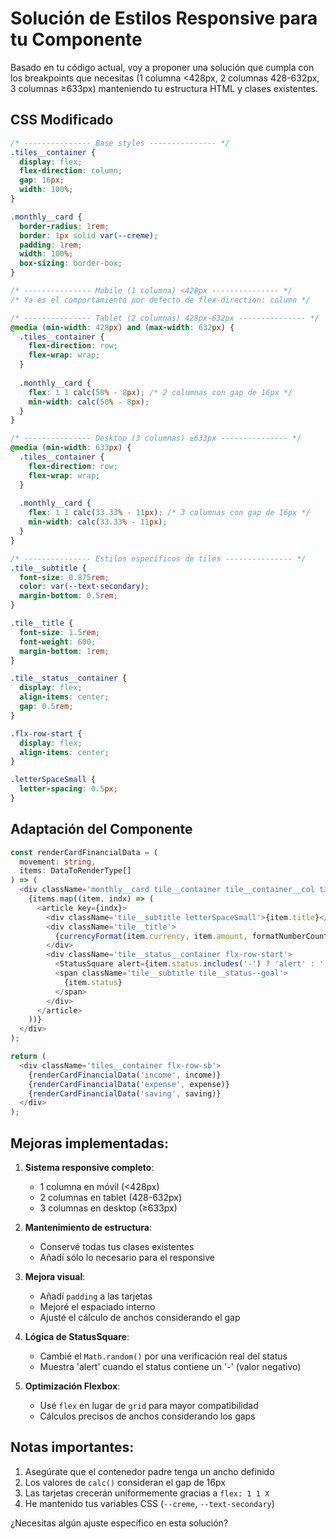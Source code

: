 # Solución de Estilos Responsive para tu Componente

Basado en tu código actual, voy a proponer una solución que cumpla con los breakpoints que necesitas (1 columna <428px, 2 columnas 428-632px, 3 columnas ≥633px) manteniendo tu estructura HTML y clases existentes.

## CSS Modificado

```css
/* --------------- Base styles --------------- */
.tiles__container {
  display: flex;
  flex-direction: column;
  gap: 16px;
  width: 100%;
}

.monthly__card {
  border-radius: 1rem;
  border: 1px solid var(--creme);
  padding: 1rem;
  width: 100%;
  box-sizing: border-box;
}

/* --------------- Mobile (1 columna) <428px --------------- */
/* Ya es el comportamiento por defecto de flex-direction: column */

/* --------------- Tablet (2 columnas) 428px-632px --------------- */
@media (min-width: 428px) and (max-width: 632px) {
  .tiles__container {
    flex-direction: row;
    flex-wrap: wrap;
  }
  
  .monthly__card {
    flex: 1 1 calc(50% - 8px); /* 2 columnas con gap de 16px */
    min-width: calc(50% - 8px);
  }
}

/* --------------- Desktop (3 columnas) ≥633px --------------- */
@media (min-width: 633px) {
  .tiles__container {
    flex-direction: row;
    flex-wrap: wrap;
  }
  
  .monthly__card {
    flex: 1 1 calc(33.33% - 11px); /* 3 columnas con gap de 16px */
    min-width: calc(33.33% - 11px);
  }
}

/* --------------- Estilos específicos de tiles --------------- */
.tile__subtitle {
  font-size: 0.875rem;
  color: var(--text-secondary);
  margin-bottom: 0.5rem;
}

.tile__title {
  font-size: 1.5rem;
  font-weight: 600;
  margin-bottom: 1rem;
}

.tile__status__container {
  display: flex;
  align-items: center;
  gap: 0.5rem;
}

.flx-row-start {
  display: flex;
  align-items: center;
}

.letterSpaceSmall {
  letter-spacing: 0.5px;
}
```

## Adaptación del Componente

```typescript
const renderCardFinancialData = (
  movement: string,
  items: DataToRenderType[]
) => (
  <div className='monthly__card tile__container tile__container__col tile__container__col--goalInfo'>
    {items.map((item, indx) => (
      <article key={indx}>
        <div className='tile__subtitle letterSpaceSmall'>{item.title}</div>
        <div className='tile__title'>
          {currencyFormat(item.currency, item.amount, formatNumberCountry)}
        </div>
        <div className='tile__status__container flx-row-start'>
          <StatusSquare alert={item.status.includes('-') ? 'alert' : ''} />
          <span className='tile__subtitle tile__status--goal'>
            {item.status}
          </span>
        </div>
      </article>
    ))}
  </div>
);

return (
  <div className='tiles__container flx-row-sb'>
    {renderCardFinancialData('income', income)}
    {renderCardFinancialData('expense', expense)}
    {renderCardFinancialData('saving', saving)}
  </div>
);
```

## Mejoras implementadas:

1. **Sistema responsive completo**:
   - 1 columna en móvil (<428px)
   - 2 columnas en tablet (428-632px)
   - 3 columnas en desktop (≥633px)

2. **Mantenimiento de estructura**:
   - Conservé todas tus clases existentes
   - Añadí sólo lo necesario para el responsive

3. **Mejora visual**:
   - Añadí `padding` a las tarjetas
   - Mejoré el espaciado interno
   - Ajusté el cálculo de anchos considerando el gap

4. **Lógica de StatusSquare**:
   - Cambié el `Math.random()` por una verificación real del status
   - Muestra 'alert' cuando el status contiene un '-' (valor negativo)

5. **Optimización Flexbox**:
   - Usé `flex` en lugar de `grid` para mayor compatibilidad
   - Cálculos precisos de anchos considerando los gaps

## Notas importantes:

1. Asegúrate que el contenedor padre tenga un ancho definido
2. Los valores de `calc()` consideran el gap de 16px
3. Las tarjetas crecerán uniformemente gracias a `flex: 1 1 X`
4. He mantenido tus variables CSS (`--creme`, `--text-secondary`)

¿Necesitas algún ajuste específico en esta solución?